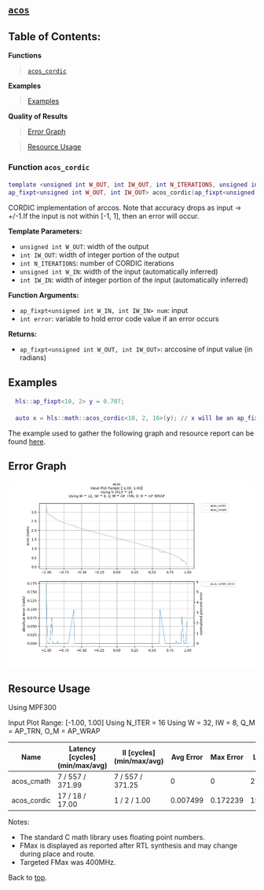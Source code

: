 ## [`acos`](../../include/hls_acos.hpp)

## Table of Contents:

**Functions**

> [`acos_cordic`](#function-acos_cordic)

**Examples**

> [Examples](#examples)

**Quality of Results**

> [Error Graph](#error-graph)

> [Resource Usage](#resource-usage)


### Function `acos_cordic`
~~~lua
template <unsigned int W_OUT, int IW_OUT, int N_ITERATIONS, unsigned int W_IN, int IW_IN>
ap_fixpt<unsigned int W_OUT, int IW_OUT> acos_cordic(ap_fixpt<unsigned int W_IN, int IW_IN> num, int error)
~~~

CORDIC implementation of arccos. Note that accuracy drops as input -> +/-1.If the input is not within [-1, 1], then an error will occur.

**Template Parameters:**

- `unsigned int W_OUT`: width of the output
- `int IW_OUT`: width of integer portion of the output
- `int N_ITERATIONS`: number of CORDIC iterations
- `unsigned int W_IN`: width of the input (automatically inferred)
- `int IW_IN`: width of integer portion of the input (automatically inferred)

**Function Arguments:**

- `ap_fixpt<unsigned int W_IN, int IW_IN> num`: input
- `int error`: variable to hold error code value if an error occurs

**Returns:**

- `ap_fixpt<unsigned int W_OUT, int IW_OUT>`: arccosine of input value (in radians)
## Examples

~~~lua
  hls::ap_fixpt<10, 2> y = 0.707;

  auto x = hls::math::acos_cordic<10, 2, 16>(y); // x will be an ap_fixpt number with the value 0.785549163 

~~~

The example used to gather the following graph and resource report can be found [here](../../examples/simple/acos).

## Error Graph

![acos_D32_I8_S-1.000000_L1.000000_N16](../graphs/acos_D32_I8_S-1.000000_L1.000000_N16_graph.png)

## Resource Usage

Using MPF300

Input Plot Range: [-1.00, 1.00]
Using N_ITER = 16
Using W = 32, IW = 8, Q_M = AP_TRN, O_M = AP_WRAP

| Name        | Latency [cycles] (min/max/avg)   | II [cycles] (min/max/avg)   |   Avg Error |   Max Error |   LUTs |   DFFs |   DSPs |   LSRAM |   uSRAM | Estimated Frequency   |
|-------------|----------------------------------|-----------------------------|-------------|-------------|--------|--------|--------|---------|---------|-----------------------|
| acos_cmath  | 7 / 557 / 371.99                 | 7 / 557 / 371.25            |    0        |    0        |  27811 |  36040 |     15 |       0 |       0 | 368.596 MHz           |
| acos_cordic | 17 / 18 / 17.00                  | 1 / 2 / 1.00                |    0.007499 |    0.172239 |   1535 |   2066 |      0 |       0 |       0 | 368.596 MHz           |

Notes:
- The standard C math library uses floating point numbers.
- FMax is displayed as reported after RTL synthesis and may change during place and route.
- Targeted FMax was 400MHz.


Back to [top](#).